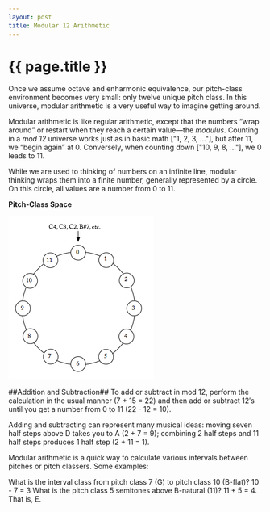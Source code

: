 ```yaml
---
layout: post
title: Modular 12 Arithmetic
---
```


{{ page.title }}
================

Once we assume octave and enharmonic equivalence, our pitch-class environment becomes very small: only twelve unique pitch class. In this universe, modular arithmetic is a very useful way to imagine getting around.

Modular arithmetic is like regular arithmetic, except that the numbers “wrap around” or restart when they reach a certain value—the *modulus*. Counting in a *mod 12* universe works just as in basic math ["1, 2, 3, ..."], but after 11, we “begin again” at 0. Conversely, when counting down ["10, 9, 8, ..."], we 0 leads to 11. 

While we are used to thinking of numbers on an infinite line, modular thinking wraps them into a finite number, generally represented by a circle. On this circle, all values are a number from 0 to 11.

**Pitch-Class Space**

[![](Graphics/postTonal/Pitch-class-Space.jpg)](Graphics/postTonal/Pitch-class-Space.jpg)

##Addition and Subtraction##
To add or subtract in mod 12, perform the calculation in the usual manner (7 + 15 = 22) and then add or subtract 12′s until you get a number from 0 to 11 (22 - 12 = 10).

Adding and subtracting can represent many musical ideas: moving seven half steps above D takes you to A (2 + 7 = 9); combining 2 half steps and 11 half steps produces 1 half step (2 + 11 = 1).

Modular arithmetic is a quick way to calculate various intervals between pitches or pitch classers. Some examples:

What is the interval class from pitch class 7 (G) to pitch class 10 (B-flat)? 10 - 7 = 3
What is the pitch class 5 semitones above B-natural (11)? 11 + 5 = 4. That is, E.

 

